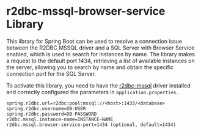# r2dbc-mssql-browser-service Library

This library for Spring Boot can be used to resolve a connection issue between the R2DBC MSSQL driver and a SQL Server with Browser Service enabled, which is used to search for instances by name. The library makes a request to the default port 1434, retrieving a list of available instances on the server, allowing you to search by name and obtain the specific connection port for the SQL Server. 

To activate this library, you need to have the [r2dbc-mssql](https://github.com/r2dbc/r2dbc-mssql) driver installed and correctly configured the parameters in `application.properties`.


```
spring.r2dbc.url=r2dbc:pool:mssql://<host>:1433/<database>
spring.r2dbc.username=DB-USER
spring.r2dbc.password=DB-PASSWORD
r2dbc.mssql.instance-name=INSTANCE-NAME
r2dbc.mssql.browser-service-port=1434 (optional, default=1434)
```
